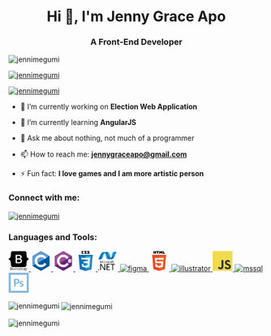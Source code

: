 <h1 align="center">Hi 👋, I'm Jenny Grace Apo</h1>
<h3 align="center">A Front-End Developer</h3>

<p align="left"> <img src="https://komarev.com/ghpvc/?username=jennimegumi&label=Profile%20views&color=0e75b6&style=flat" alt="jennimegumi" /> </p>

<p align="left"> <a href="https://github.com/ryo-ma/github-profile-trophy"><img src="https://github-profile-trophy.vercel.app/?username=jennimegumi" alt="jennimegumi" /></a> </p>

<p align="left"> <a href="https://twitter.com/jennimegumi" target="blank"><img src="https://img.shields.io/twitter/follow/jennimegumi?logo=twitter&style=for-the-badge" alt="jennimegumi" /></a> </p>

- 🔭 I’m currently working on **Election Web Application**

- 🌱 I’m currently learning **AngularJS**

- 💬 Ask me about nothing, not much of a programmer

- 📫 How to reach me: **jennygraceapo@gmail.com**

- ⚡ Fun fact: **I love games and I am more artistic person**

<h3 align="left">Connect with me:</h3>
<p align="left">
<a href="https://twitter.com/jennimegumi" target="blank"><img align="center" src="https://raw.githubusercontent.com/rahuldkjain/github-profile-readme-generator/master/src/images/icons/Social/twitter.svg" alt="jennimegumi" height="30" width="40" /></a>
</p>

<h3 align="left">Languages and Tools:</h3>
<p align="left"> <a href="https://getbootstrap.com" target="_blank" rel="noreferrer"> <img src="https://raw.githubusercontent.com/devicons/devicon/master/icons/bootstrap/bootstrap-plain-wordmark.svg" alt="bootstrap" width="40" height="40"/> </a> <a href="https://www.cprogramming.com/" target="_blank" rel="noreferrer"> <img src="https://raw.githubusercontent.com/devicons/devicon/master/icons/c/c-original.svg" alt="c" width="40" height="40"/> </a> <a href="https://www.w3schools.com/cs/" target="_blank" rel="noreferrer"> <img src="https://raw.githubusercontent.com/devicons/devicon/master/icons/csharp/csharp-original.svg" alt="csharp" width="40" height="40"/> </a> <a href="https://www.w3schools.com/css/" target="_blank" rel="noreferrer"> <img src="https://raw.githubusercontent.com/devicons/devicon/master/icons/css3/css3-original-wordmark.svg" alt="css3" width="40" height="40"/> </a> <a href="https://dotnet.microsoft.com/" target="_blank" rel="noreferrer"> <img src="https://raw.githubusercontent.com/devicons/devicon/master/icons/dot-net/dot-net-original-wordmark.svg" alt="dotnet" width="40" height="40"/> </a> <a href="https://www.figma.com/" target="_blank" rel="noreferrer"> <img src="https://www.vectorlogo.zone/logos/figma/figma-icon.svg" alt="figma" width="40" height="40"/> </a> <a href="https://www.w3.org/html/" target="_blank" rel="noreferrer"> <img src="https://raw.githubusercontent.com/devicons/devicon/master/icons/html5/html5-original-wordmark.svg" alt="html5" width="40" height="40"/> </a> <a href="https://www.adobe.com/in/products/illustrator.html" target="_blank" rel="noreferrer"> <img src="https://www.vectorlogo.zone/logos/adobe_illustrator/adobe_illustrator-icon.svg" alt="illustrator" width="40" height="40"/> </a> <a href="https://developer.mozilla.org/en-US/docs/Web/JavaScript" target="_blank" rel="noreferrer"> <img src="https://raw.githubusercontent.com/devicons/devicon/master/icons/javascript/javascript-original.svg" alt="javascript" width="40" height="40"/> </a> <a href="https://www.microsoft.com/en-us/sql-server" target="_blank" rel="noreferrer"> <img src="https://www.svgrepo.com/show/303229/microsoft-sql-server-logo.svg" alt="mssql" width="40" height="40"/> </a> <a href="https://www.photoshop.com/en" target="_blank" rel="noreferrer"> <img src="https://raw.githubusercontent.com/devicons/devicon/master/icons/photoshop/photoshop-line.svg" alt="photoshop" width="40" height="40"/> </a> </p>

<p><img align="left" src="https://github-readme-stats.vercel.app/api/top-langs?username=jennimegumi&show_icons=true&locale=en&layout=compact" alt="jennimegumi" /></p>

<p>&nbsp;<img align="center" src="https://github-readme-stats.vercel.app/api?username=jennimegumi&show_icons=true&locale=en" alt="jennimegumi" /></p>

<p><img align="center" src="https://github-readme-streak-stats.herokuapp.com/?user=jennimegumi&" alt="jennimegumi" /></p>
